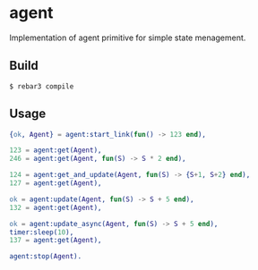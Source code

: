 agent
=====

Implementation of agent primitive for simple state menagement.

Build
-----

    $ rebar3 compile

Usage
-----

```erlang
{ok, Agent} = agent:start_link(fun() -> 123 end),

123 = agent:get(Agent),
246 = agent:get(Agent, fun(S) -> S * 2 end),

124 = agent:get_and_update(Agent, fun(S) -> {S+1, S+2} end),
127 = agent:get(Agent),

ok = agent:update(Agent, fun(S) -> S + 5 end),
132 = agent:get(Agent),

ok = agent:update_async(Agent, fun(S) -> S + 5 end),
timer:sleep(10),
137 = agent:get(Agent),

agent:stop(Agent).
```
